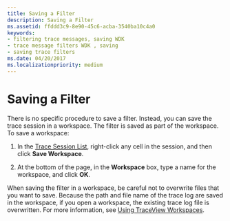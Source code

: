 ```yaml
---
title: Saving a Filter
description: Saving a Filter
ms.assetid: ffddd3c9-8e90-45c6-acba-3540ba10c4a0
keywords:
- filtering trace messages, saving WDK
- trace message filters WDK , saving
- saving trace filters
ms.date: 04/20/2017
ms.localizationpriority: medium
---
```


# Saving a Filter


There is no specific procedure to save a filter. Instead, you can save the trace session in a workspace. The filter is saved as part of the workspace. To save a workspace:

1.  In the [Trace Session List](trace-session-list.md), right-click any cell in the session, and then click **Save Workspace**.

2.  At the bottom of the page, in the **Workspace** box, type a name for the workspace, and click **OK**.

When saving the filter in a workspace, be careful not to overwrite files that you want to save. Because the path and file name of the trace log are saved in the workspace, if you open a workspace, the existing trace log file is overwritten. For more information, see [Using TraceView Workspaces](using-traceview-workspaces.md).

 

 





